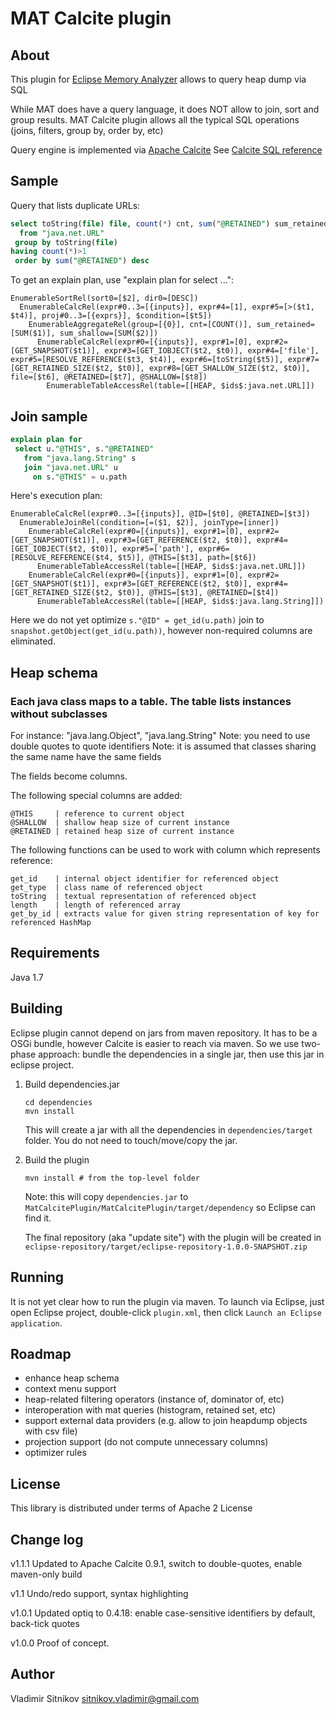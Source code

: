 MAT Calcite plugin
==================

About
-----
This plugin for [Eclipse Memory Analyzer](http://www.eclipse.org/mat) allows to query heap dump via SQL

While MAT does have a query language, it does NOT allow to join, sort and group results.
MAT Calcite plugin allows all the typical SQL operations (joins, filters, group by, order by, etc)

Query engine is implemented via [Apache Calcite](http://calcite.incubator.apache.org)
See [Calcite SQL reference](https://github.com/apache/incubator-calcite/blob/master/doc/REFERENCE.md)

Sample
------

Query that lists duplicate URLs:

```sql
select toString(file) file, count(*) cnt, sum("@RETAINED") sum_retained, sum("@SHALLOW") sum_shallow
  from "java.net.URL"
 group by toString(file)
having count(*)>1
 order by sum("@RETAINED") desc
```

To get an explain plan, use "explain plan for select ...":

```
EnumerableSortRel(sort0=[$2], dir0=[DESC])
  EnumerableCalcRel(expr#0..3=[{inputs}], expr#4=[1], expr#5=[>($t1, $t4)], proj#0..3=[{exprs}], $condition=[$t5])
    EnumerableAggregateRel(group=[{0}], cnt=[COUNT()], sum_retained=[SUM($1)], sum_shallow=[SUM($2)])
      EnumerableCalcRel(expr#0=[{inputs}], expr#1=[0], expr#2=[GET_SNAPSHOT($t1)], expr#3=[GET_IOBJECT($t2, $t0)], expr#4=['file'], expr#5=[RESOLVE_REFERENCE($t3, $t4)], expr#6=[toString($t5)], expr#7=[GET_RETAINED_SIZE($t2, $t0)], expr#8=[GET_SHALLOW_SIZE($t2, $t0)], file=[$t6], @RETAINED=[$t7], @SHALLOW=[$t8])
        EnumerableTableAccessRel(table=[[HEAP, $ids$:java.net.URL]])
```

Join sample
-----------

```sql
explain plan for
 select u."@THIS", s."@RETAINED"
   from "java.lang.String" s
   join "java.net.URL" u
     on s."@THIS" = u.path
```

Here's execution plan:

```
EnumerableCalcRel(expr#0..3=[{inputs}], @ID=[$t0], @RETAINED=[$t3])
  EnumerableJoinRel(condition=[=($1, $2)], joinType=[inner])
    EnumerableCalcRel(expr#0=[{inputs}], expr#1=[0], expr#2=[GET_SNAPSHOT($t1)], expr#3=[GET_REFERENCE($t2, $t0)], expr#4=[GET_IOBJECT($t2, $t0)], expr#5=['path'], expr#6=[RESOLVE_REFERENCE($t4, $t5)], @THIS=[$t3], path=[$t6])
      EnumerableTableAccessRel(table=[[HEAP, $ids$:java.net.URL]])
    EnumerableCalcRel(expr#0=[{inputs}], expr#1=[0], expr#2=[GET_SNAPSHOT($t1)], expr#3=[GET_REFERENCE($t2, $t0)], expr#4=[GET_RETAINED_SIZE($t2, $t0)], @THIS=[$t3], @RETAINED=[$t4])
      EnumerableTableAccessRel(table=[[HEAP, $ids$:java.lang.String]])
```

Here we do not yet optimize `s."@ID" = get_id(u.path)` join to `snapshot.getObject(get_id(u.path))`, however non-required columns are eliminated.

Heap schema
-----------

### Each java class maps to a table. The table lists instances without subclasses
 For instance: "java.lang.Object", "java.lang.String"
 Note: you need to use double quotes to quote identifiers
 Note: it is assumed that classes sharing the same name have the same fields

 The fields become columns.

 The following special columns are added:

    @THIS     | reference to current object
    @SHALLOW  | shallow heap size of current instance
    @RETAINED | retained heap size of current instance

 The following functions can be used to work with column which represents reference:

    get_id    | internal object identifier for referenced object
    get_type  | class name of referenced object
    toString  | textual representation of referenced object
    length    | length of referenced array
    get_by_id | extracts value for given string representation of key for referenced HashMap

Requirements
------------
Java 1.7


Building
--------

Eclipse plugin cannot depend on jars from maven repository.
It has to be a OSGi bundle, however Calcite is easier to reach via maven.
So we use two-phase approach: bundle the dependencies in a single jar, then use this jar in eclipse project.

1. Build dependencies.jar

    ```
    cd dependencies
    mvn install
    ```

    This will create a jar with all the dependencies in `dependencies/target` folder.
    You do not need to touch/move/copy the jar.

2. Build the plugin

    ```
    mvn install # from the top-level folder
    ```

    Note: this will copy `dependencies.jar` to `MatCalcitePlugin/MatCalcitePlugin/target/dependency` so Eclipse can find it.

    The final repository (aka "update site") with the plugin will be created in `eclipse-repository/target/eclipse-repository-1.0.0-SNAPSHOT.zip`


Running
-------

It is not yet clear how to run the plugin via maven.
To launch via Eclipse, just open Eclipse project, double-click `plugin.xml`, then click `Launch an Eclipse application`.

Roadmap
-------

- enhance heap schema
- context menu support
- heap-related filtering operators (instance of, dominator of, etc)
- interoperation with mat queries (histogram, retained set, etc)
- support external data providers (e.g. allow to join heapdump objects with csv file)
- projection support (do not compute unnecessary columns)
- optimizer rules

License
-------
This library is distributed under terms of Apache 2 License

Change log
----------
v1.1.1
  Updated to Apache Calcite 0.9.1, switch to double-quotes, enable maven-only build

v1.1
  Undo/redo support, syntax highlighting

v1.0.1
  Updated optiq to 0.4.18: enable case-sensitive identifiers by default, back-tick quotes

v1.0.0
  Proof of concept.

Author
------
Vladimir Sitnikov <sitnikov.vladimir@gmail.com>
